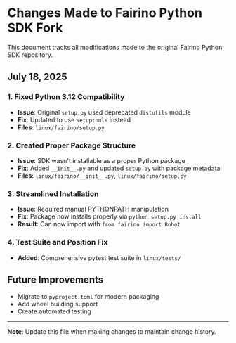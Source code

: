 # Changes Made to Fairino Python SDK Fork

This document tracks all modifications made to the original Fairino Python SDK repository.

## July 18, 2025

### 1. Fixed Python 3.12 Compatibility
- **Issue**: Original `setup.py` used deprecated `distutils` module
- **Fix**: Updated to use `setuptools` instead
- **Files**: `linux/fairino/setup.py`

### 2. Created Proper Package Structure
- **Issue**: SDK wasn't installable as a proper Python package
- **Fix**: Added `__init__.py` and updated `setup.py` with package metadata
- **Files**: `linux/fairino/__init__.py`, `linux/fairino/setup.py`

### 3. Streamlined Installation
- **Issue**: Required manual PYTHONPATH manipulation
- **Fix**: Package now installs properly via `python setup.py install`
- **Result**: Can now import with `from fairino import Robot`

### 4. Test Suite and Position Fix
- **Added**: Comprehensive pytest test suite in `linux/tests/`



## Future Improvements
- Migrate to `pyproject.toml` for modern packaging
- Add wheel building support
- Create automated testing

---

**Note**: Update this file when making changes to maintain change history.